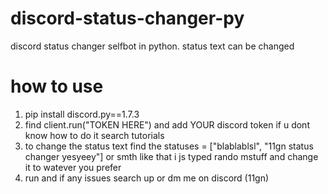 # discord-status-changer-py
discord status changer selfbot in python. status text can be changed

# how to use

1) pip install discord.py==1.7.3
2) find client.run("TOKEN HERE") and add YOUR discord token if u dont know how to do it search tutorials
3) to change the status text find the statuses = ["blablablsl", "11gn status changer yesyeey"] or smth like that i js typed rando     mstuff and change it to watever you prefer
4) run and if any issues search up or dm me on discord (11gn)
